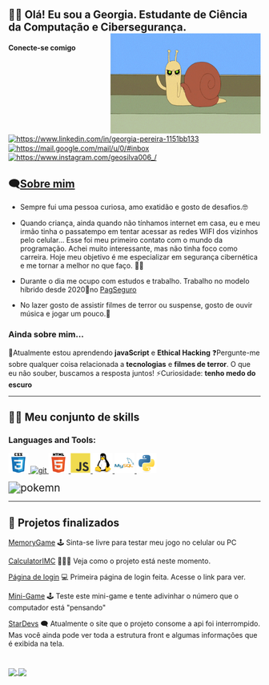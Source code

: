 ## 	  👨‍💻 Olá! Eu sou a Georgia. Estudante de Ciência da Computação e Cibersegurança.					<img src ="caracol.gif" align="right" width="300vw" height="200vw" > ##

#### Conecte-se comigo ####

<a href="https://www.linkedin.com/in/georgia-pereira-1151bb133" target="blank"><img align="center" src="https://cdn-icons-png.flaticon.com/512/3128/3128329.png" alt="https://www.linkedin.com/in/georgia-pereira-1151bb133" height="30" width="40" /></a><a href="https://mail.google.com/mail/u/0/#inbox" target="blank"><img align="center" src="https://cdn-icons-png.flaticon.com/512/324/324123.png" alt="https://mail.google.com/mail/u/0/#inbox" height="30" width="40" /></a> <a href="https://www.instagram.com/geosilva006_/" target="blank"><img align="center" src="https://cdn-icons-png.flaticon.com/512/408/408707.png" alt="https://www.instagram.com/geosilva006_/" height="30" width="40" /></a>

## 🗨[Sobre mim](https://georgiapereira039.github.io/GeorgiaPereira039/)  ##

- Sempre fui uma pessoa curiosa, amo exatidão e gosto de desafios.🤓
- Quando criança, ainda quando não tínhamos internet em casa, eu e meu irmão tinha o passatempo em tentar acessar as redes WIFI dos vizinhos pelo celular... Esse foi meu primeiro contato com o mundo da programação. Achei muito interessante, mas não tinha foco como carreira. Hoje meu objetivo é me especializar em segurança cibernética e me tornar a melhor no que faço. 🐱‍💻


- Durante o dia me ocupo com estudos e trabalho. Trabalho no modelo híbrido desde 2020🚀no [PagSeguro](https://pagseguro.uol.com.br/#rmcl)

- No lazer gosto de assistir filmes de terror ou suspense, gosto de ouvir música e jogar um pouco.👻

### Ainda sobre mim... ###

🌱Atualmente estou aprendendo **javaScript** e **Ethical Hacking**
❓Pergunte-me sobre qualquer coisa relacionada a **tecnologias** e **filmes de terror**. O que eu não souber, buscamos a resposta juntos!
⚡Curiosidade: **tenho medo do escuro**

_______________________________________________________________________________________________________________________________________________________________________

## 🐱‍🐉 Meu conjunto de skills

<h3 align="left">Languages and Tools:</h3>
<p align="left"> <a href="https://www.w3schools.com/css/" target="_blank" rel="noreferrer"> <img src="https://raw.githubusercontent.com/devicons/devicon/master/icons/css3/css3-original-wordmark.svg" alt="css3" width="40" height="40"/> </a> <a href="https://git-scm.com/" target="_blank" rel="noreferrer"> <img src="https://www.vectorlogo.zone/logos/git-scm/git-scm-icon.svg" alt="git" width="40" height="40"/> </a> <a href="https://www.w3.org/html/" target="_blank" rel="noreferrer"> <img src="https://raw.githubusercontent.com/devicons/devicon/master/icons/html5/html5-original-wordmark.svg" alt="html5" width="40" height="40"/> </a> <a href="https://developer.mozilla.org/en-US/docs/Web/JavaScript" target="_blank" rel="noreferrer"> <img src="https://raw.githubusercontent.com/devicons/devicon/master/icons/javascript/javascript-original.svg" alt="javascript" width="40" height="40"/> </a> <a href="https://www.linux.org/" target="_blank" rel="noreferrer"> <img src="https://raw.githubusercontent.com/devicons/devicon/master/icons/linux/linux-original.svg" alt="linux" width="40" height="40"/> </a> <a href="https://www.mysql.com/" target="_blank" rel="noreferrer"> <img src="https://raw.githubusercontent.com/devicons/devicon/master/icons/mysql/mysql-original-wordmark.svg" alt="mysql" width="40" height="40"/> </a> <a href="https://www.python.org" target="_blank" rel="noreferrer"> <img src="https://raw.githubusercontent.com/devicons/devicon/master/icons/python/python-original.svg" alt="python" width="40" height="40"/> </a> </p>

</p><img src="https://www.imagensanimadas.com/data/media/1446/pokemon-imagem-animada-0098.gif" alt="pokemn" align="center" style="zoom:150%;" />

_____________________________________________________________________________________________________________________________________________________________________________________________________________________________________________________________________________________________________________________________________________________________________


## 👾 Projetos finalizados ## 
[MemoryGame](https://georgiapereira039.github.io/MemoriaGame/jogo.html) 🕹 Sinta-se livre para testar meu jogo no celular ou PC

[CalculatorIMC](https://georgiapereira039.github.io/CalculadoraIMC/imc.html) 👩🏻‍💻 Veja como o projeto está neste momento.

[Página de login](https://georgiapereira039.github.io/Projeto1Loginhelper/loginhelper.html) 💻 Primeira página de login feita. Acesse o link para ver.

[Mini-Game](https://georgiapereira039.github.io/Projeto2GuessNumber/) 🕹 Teste este mini-game e tente adivinhar o número que o computador está "pensando"

[StarDevs](https://georgiapereira039.github.io/Projeto3StarDevs/star.html) 🗨 Atualmente o site que o projeto consome a api foi interrompido. Mas você ainda pode ver toda a estrutura front e algumas informações que é exibida na tela.

# #
<a href="https://github.com/GeorgiaPereira039/GeorgiaPereira039">
  <img align="center" src="https://github-readme-stats.vercel.app/api?username=GeorgiaPereira039&show_icons=true&theme=tokyonight&border_radius=30" />
</a>
<a href="https://github.com/GeorgiaPereira039/GeorgiaPereira039">
  <img align="center" src="https://github-readme-stats.vercel.app/api/top-langs/?username=GeorgiaPereira039&show_icons=true&theme=tokyonight&border_radius=30&layout=compact"/></a>

# #
